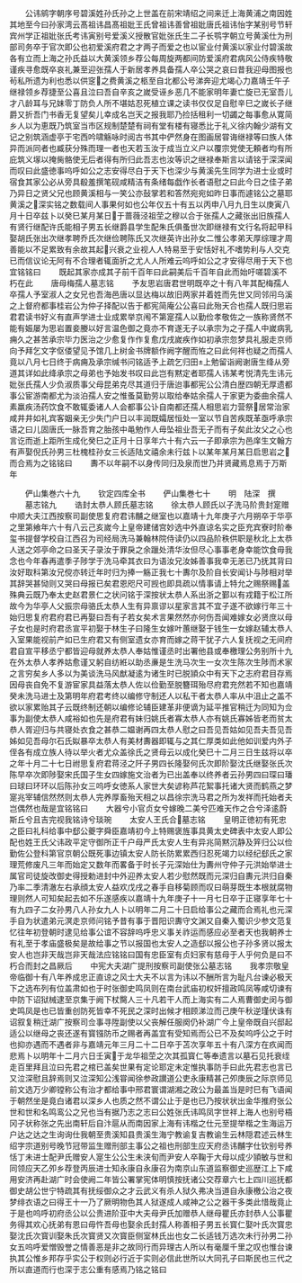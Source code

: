 <!-- { "loadSidebar": true } -->
　　公讳鹓字朝序号碧溪姓孙氏孙之上世盖在前宋靖绍之间来迁上海黄浦之南因姓其地至今曰孙家湾云髙祖讳昌髙祖妣王氏曾祖讳善曾祖妣唐氏祖讳怡字某别号节轩宾州学正祖妣张氏考讳寅别号爱溪义授散官妣张氏生二子长鹗字朝立号黄溪仕为刑部司务卒于官次即公也初爱溪府君之才两子而爱之也以宦业付黄溪以家业付碧溪故各有立而上海之孙氏益以大黄溪领乡荐公每周旋两都间防爱溪府君病风公侍疾特敬谨疾寻愈既卒哀礼兼至迎张孺人于新居孝养具备孺人卒公哭之哀曰昔我迎母图报也茍私所遗为利也悉以供窆之费黄溪之柩至自北都公号涕奔迎尤竭心力嘉靖壬午子继禄领乡荐捷至公喜且泣曰吾自辛亥之嵗受诬乡恶几不能家明年妻亡旋已无室吾儿才八龄耳与兄妹零丁防负人所不堪姑忍死植立课之读书仅仅足自慰辛巳之嵗长子继爵又折吾门书香无复望矣儿幸成名岂天之报我耶乃捡括租利一切蠲之每事愈从寛简乡人以为恵既乃筑室当市区规制楚楚有祠有堂有楼有寝悉比于礼义徐内翰少湖有文记之别筑涵虚亭于宅西吟啸觞咏时阅古书其中俨然身在图画居甞诲继禄等曰族人体异而派同者也臧获分殊而理一者也天若玉汝于成当立义户以覆宗党使无頼者均有所庇筑义塜以掩胔骼使无后者得有所归此吾志也汝等识之继禄奉斯言以请铭于深深闻而叹曰此盛徳事呜呼如公之志安得尽白于天下也深少与黄溪先生同学为进士业或时宿食其家公必从旁具殽羞撰笔砚咸精洁有条绪每戯作长者语慰之曰此今日之佳子弟乃异日之贤父兄也顾黄溪相与一笑公亦鼔掌若和答然宛宛如昨日事而遽铭公之墓耶黄溪之深实铭之数载间人事果何如也公年仅五十有五以丙申八月九日生以庚寅八月十日卒兹卜以癸巳某月某日于蔷薇泾祖茔之穆以合于张孺人之藏张出旧族孺人有贤行继配许氏能相子男五长继爵县学生配朱氏俱蚤世次即继禄有文行名将起甲科娶胡氏张出次继孝聘乔氏次继俭聘陈氏又次继英许出孙女二惟公孝弟天厚综理才周善能以不足累致有余故其起兴衰之业视人人特易至于安恬好礼不嗜势利与人交克已而信议论无阿有不合理者辄面折之尤人人所难云呜呼如公之才安得尽用于天下也宜铭铭曰
　　既起其家亦成其子前千百年曰此嗣美后千百年自此而始吁嗟碧溪不朽在此
　　唐母梅孺人墓志铭
　　予友思岩唐君世明既卒之十有八年其配梅孺人卒孺人予室淑人之女兄也吾海邑唐以显达梅以故旧两家并着姓而先世又同邻闬乌溪之上督府都事桂岩公为仲子择配以告于都宪简庵公公喜曰此殆天合也孺人既归思岩君君读书好义有直声学进士业成累举京闱不第寔孺人以勤俭孝敬佐之一族称贤然不能有娠屡为思岩置妾媵以好言温色御之竟亦不育遂无子以承宗为之子孺人中嵗病乳痈久之甚苦承宗毕力医治之少愈复作作复愈戊戌嵗疾作如初承宗忽梦具礼服走京师向予拜乞文字伛偻望见予馆几上树金书牌额作阙字醒而恠之曰此何祥也疑之而孺人竟以八月七日终于病痈及承宗缄书问铭适予上疏乞归田上勉留诣阙谢唐生绛从旁道其详如此绛承宗之母弟也予始发书叹曰此岂有黙定者耶孺人讳某考悦清先生讳元妣张氏孺人少负淑质事父母昆弟克尽其道归于唐迨事都宪公公清白歴四朝无厚遗都事公宦游南都尤为淡泊孺人安之惟蚤莫勤劳以取给奉姑余孺人于家更为委曲余孺人素羸疾汤药饮食不敢辄委诸人人会都事公讣自南都还孺人相思岩力营祭居常治家咸井井如礼宾客姻亲无少失门户日以丰润既孀居恒处一室以节自苦疾既革亟呼承宗语之曰儿固唐氏一脉吾育之胎孩中黾勉作人毋坠祖业吾无子而有子矣此汝父之心也言讫而逝上距所生成化癸巳之正月十日享年六十有六云一子即承宗为邑庠生文翰方有声娶倪氏孙男三杜槐桂孙女三长适陆文禧余未行兹卜以某年某月某日启思岩之而合焉为之铭铭曰
　　夀不以年嗣不以身传同归及泉而世乃并贤藏焉息焉于万斯年




　　俨山集巻六十九
　　钦定四库全书
　　俨山集巻七十
　　明　陆深　撰
　　墓志铭九
　　诰封太恭人顾氏墓志铭
　　徐太恭人顾氏以子洗马阶贵封寔赠中顺大夫江西按察司副使思复府君讳黼之继室也以嘉靖十九年庚子六月朔卒于华亭之里第飨年六十有八云己亥嵗今上皇帝建储宫妙选中外直谅名实之臣充宾寮时阶奉玺书提督学校自江西召为司经局洗马兼翰林院侍读仍以四品阶秩供职是秋北上太恭人送之郊亭命之曰圣天子录汝于罪戾之余躐处清华汝但尽心事事老身幸能饮食毋我念也今年春再遣季子陟学于洗马牵其衣曰为语汝兄汝姊善事我幸无恙已乃抚其背曰汝好取科第汝兄傥亦转迁年时归为捧一觞正我七十夀尔及阶自长安闻讣与陟相对举其辞哭甚恸则又哭曰母报已矣君恩咫尺可觊也即具疏以情事请上特允之赐祭赐盖殊典云既乃奉太史赵君景仁之状问铭于深按状太恭人系出浙之鄞以有戎籍于松江所故今为华亭人父振宗母骆氏太恭人生有异禀谬以星家言其不宜子遂不欲嫁行年三十始归思复府君府君已再娶曰吾有子若女矣术言果然然亦何伤吾闻难嫁女必贤庶以母子女也是时府君丞宣平初娶于林生子曰隆生女嫁叶蕙继娶于钱生一女嫁赵辅太恭人入室果能视前产如已生府君又有侧室遗女亦育而嫁之蒋干犹子六人复抚视之无间府君自宣平移丞宁都皆迎母就养太恭人奉姑惟谨丞时出署他县或奉檄理公务别所十九在外太恭人孝养姑愈谨又躬自纺絍以助丞亷是生洗马次生一女次生陈次生陟而术家之言穷矣乡人多以为美谈洗马风猷凝逺为诸生时已脱頴众中有天下之志府君目存焉因母丧自免不复游宦家具益落太恭人佐以俭勤至脱簪珥殆尽府君充然若不知也嘉靖癸未洗马进士及第明年府君考终以编修守制还人以私干者太恭人率从中沮止之盖不欲以家累贻其子云既终制还朝以编修论辅臣建革非便谪为延平推官稍迁为同知为佥事为副使太恭人咸裕如也先是府君有妹归姚氏者寡太恭人亦有姚氏寡姊皆老而贫太恭人胥迎归与共寝处衣食之甚恭二媪谢再四太恭人慰之曰吾见吾姑如见吾夫吾见吾姊如见吾母尔石氏姒暴卒太恭人有美材夀器即辄与之其仁厚类如此他如训爱内外子侄各有成立族人待以举火者尤众盖徐氏之贤母云以成化癸巳十二月三日生兹将以卒之年十月二十七日祔思复府君蒋泾之阡子男四长隆娶何氏次即阶娶沈氏继娶张氏次陈早卒次即陟娶宋氏国子生女四嫁施文治者为已出盖奉以终养者云孙男四曰琛曰璠曰球曰环环以后陈孙女三呜呼女徳系人家世大矣谚称芦花絮事托诸大贤而鹤燕之梦寔兆宰辅信然然则太恭人完养厚畜殆天相之以昌徐宗洗马君之所为发祥而托始者夫岂偶然也哉是宜铭铭曰
　　大器兮小官贞女兮嫁晚二美兮匹难天作之合兮泽逺蔚斯丘兮且吉完视我铭诗兮琰琬
　　太安人王氏合墓志铭
　　皇明正徳初有死忠之臣曰礼科给事中郄公夔字舜臣嘉靖初今上特赐褒旌事具黄太史碑表中太安人即公配也姓王氏父讳政平定守御所正千户母严氏太安人生有异兆简黙沉静及笄归公以俭勤佐公登科第官京朝公既死事边镇太安人防长防累累西归忍死竭力以经纪郄氏之家理荒修废凡三年而始定又数年而畧备于时长子元深始仕为夀州守仲子元洪始举进士属官司徒旋改御史得授勅进封中外迎养太安人若少慰然既而元深归自夀元洪归自秦乃率二季清澈左右承顔太安人益欢戊戌之春手自移菊顾而叹曰萌芽既生本根就腐物理则然人可知矣起去如不乐遂感疾以嘉靖十九年庚子十一月七日卒于正寝享年七十有九四子二女孙男八人孙女九人卜以明年二月二十日启给事公之藏而合焉礼也元深手自为状遣弟元溟走京师问铭予昔有事于晋阳识夀守文渊又自秦入蜀识少参文范复忆往年初登朝时逮见给事公谊不容辞呜呼忠义事关祚运而感应必至者天也我朝养士有礼至于孝庙盛极矣是故给事之节以报国也太安人之造郄以报公也子孙多贤以报太安人也岂非天哉岂非天哉法应铭铭曰国有忠臣室有贞妇家有慈母于人乎何负是曰不朽合而封之昌厥后
　　中宪大夫湖广提刑按察司副使张公墓志铭
　　我孝宗敬皇帝临御十有八年养成忠正直谅之风士大夫不以言为讳以不酬所言为耻凡台谏必极天下之选布列有位盖肃如也于时张御史鸣凤则在南台武庙初权奸擅政鸣凤等咸切谏有中防下诏狱械逮至京集于阙下杖臋人三十凡若干人而上海实有二人焉曹御史闵与御史鸣凤是也已皆重创防死皆幸不死民之深时出候才相顾涕泣而己庚午秋逆瑾伏诛有诏叙复稍迁湖广按察司佥事寻陞副使以父丧解任服阕仍补湖广今上皇帝既自兴邸起适公以继母之丧还遂有寳镪防币之赐者再盖宜有受知焉而公已不及矣呜呼公之于时也抑亦遇而不遇者非与嘉靖元年三月二十二日卒于苫次享年五十有八深方在疚闻而悲焉卜以明年十二月六日壬寅于龙华祖茔之次其孤寳仁等奉遗言以墓石见托衰绖走百里拜且泣曰先君之棺已盖矣世果有定论耶定未定惟执事防手曰此先君志也言已又泣深慰且辞焉则又泣深知公浅甞闻徐参政讃道公吏永康精甚己夘庚辰之际京师见前文选万少卿镗称公有治才都给事中邢君寰谓湖湘之政公为最盖当是时巳有飞语闻于朝然坐是竟白诸君以深乡人也质之然不谓公止于是也已乃按状状出金华推府张公世和世和名鸣鸾公之兄也当有据乃志之志曰公姓张氏讳鸣凤字世祥上海人也别号梧冈子状称张之先出南轩后自汴扈从而南因家上海有讳楷之仕元至提举楷之生海运万户达之达之生询询仕我朝至贵溪知县贵溪生海宁教谕复吉教谕生云林隠君述云林生绍字宗道别号晚节冠带监生赠刑部主事公之祖也刑部生应天府丞讳黼字仕钦别号养恬丁未进士配尹氏赠安人寔生公公生未浃旬而尹安人卒鞠于大母以成少頴敏与世和同领应天乙夘乡荐登丙辰进士知永康自永康召为南京山东道监察御史巡歴江上下咸用安济再赴湖广时会使阙二年皆公署掌宪体明慎按抚诸公交荐章六七上四川巡抚都御史胡公世宁特疏其有抚绥御众之才云武义有杀人狱久弗决当道自永康檄公治之夜梦绯衣语之曰得王十一乃了厥明物色其人狱遂成人咸神之公之器干多类此惜哉竟止于是也呜呼初府丞公以公贵进阶亚中大夫母尹氏加赠恭人继母瞿氏亦封恭人公事瞿务得其欢心抚弟有恩曰毋忤吾母也娶余氏封孺人称善相子男五长寳仁娶叶氏次寳忠娶沈氏次寳训娶朱氏次寳贤又次寳臣侧室林氏出也女二长适钱万选次未行孙男二孙女五呜呼爱憎毁誉之情善恶是非之故同行而异理古人所以有毫厘千里之叹也惟台谏执其公惟乡邦存乎实公于权则必行近于实则必信此世所以大同孔子曰斯民也三代之所以直道而行也深于志公重有感焉乃铭之铭曰
